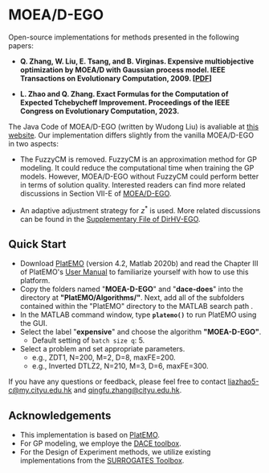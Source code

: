 # MOEA/D-EGO

Open-source implementations for methods presented in the following papers: 

* **Q. Zhang, W. Liu, E. Tsang, and B. Virginas. Expensive multiobjective optimization by MOEA/D with Gaussian process model. IEEE Transactions on Evolutionary Computation, 2009. [[PDF](https://ieeexplore.ieee.org/abstract/document/5353656)]** <br/>

* **L. Zhao and Q. Zhang. Exact Formulas  for the Computation of Expected  Tchebycheff Improvement. Proceedings of the IEEE Congress on Evolutionary  Computation, 2023.** <br/>

The Java Code of MOEA/D-EGO (written by Wudong Liu) is avaliable at [this website](https://sites.google.com/view/moead/resources). Our implementation differs slightly from the vanilla MOEA/D-EGO in two aspects:

* The FuzzyCM is removed. FuzzyCM is an approximation  method  for GP modeling. It could  reduce the computational time when training the GP models. However, MOEA/D-EGO without FuzzyCM could perform better  in terms of solution quality.  Interested readers can find more related discussions in Section VII-E of [MOEA/D-EGO](https://ieeexplore.ieee.org/abstract/document/5353656). 

* An adaptive adjustment strategy for $z^*$ is used. More related discussions can be found in the [Supplementary File of DirHV-EGO](https://ieeexplore.ieee.org/document/10093980).  

## Quick Start

* Download [PlatEMO](https://github.com/BIMK/PlatEMO) (version 4.2, Matlab 2020b) and read the Chapter III of PlatEMO's [User Manual](https://github.com/BIMK/PlatEMO/blob/master/PlatEMO/manual.pdf) to familiarize yourself with how to use this platform.
* Copy the folders named "**MOEA-D-EGO**" and "**dace-does**" into the directory at **"PlatEMO/Algorithms/"**. Next, add all of the subfolders contained within the "PlatEMO" directory to the MATLAB search path .
* In the MATLAB command window, type **`platemo()`** to run PlatEMO using the GUI.
* Select the label "**expensive**" and choose the algorithm **"MOEA-D-EGO"**.
  * Default setting of `batch size q`: 5.
* Select a problem and set appropriate parameters.
  * e.g., ZDT1, N=200, M=2, D=8, maxFE=200.
  * e.g., Inverted DTLZ2,  N=210, M=3, D=6, maxFE=300.


If you have any questions or feedback, please feel free to contact  liazhao5-c@my.cityu.edu.hk and qingfu.zhang@cityu.edu.hk.

## Acknowledgements
* This implementation is based on [PlatEMO](https://github.com/BIMK/PlatEMO).
* For GP modeling, we employe the [DACE toolbox](https://www.omicron.dk/dace.html).
* For the Design of Experiment methods, we utilize existing implementations from the [SURROGATES Toolbox](https://sites.google.com/site/felipeacviana/surrogates-toolbox).
